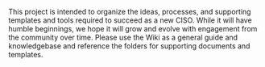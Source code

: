 This project is intended to organize the ideas, processes, and supporting templates and tools required to succeed as a new CISO. While it will have humble beginnings, we hope it will grow and evolve with engagement from the community over time.  Please use the Wiki as a general guide and knowledgebase and reference the folders for supporting documents and templates.  
